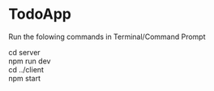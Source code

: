 # TodoApp

Run the folowing commands in Terminal/Command Prompt

cd server
<br>
npm run dev
<br>
cd ../client
<br>
npm start
